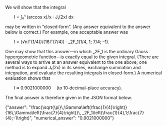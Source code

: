 We will show that the integral

  I = ∫₀¹ (arccos x)/x · J₁(2x) dx

may be written in “closed‐form”. (Any answer equivalent to the answer below is correct.) For example, one acceptable answer was

  I = (√π Γ(1/4))/(16 Γ(7/4)) · _2F_1(1/4, 1; 7/4; –1).

One may show that this answer—in which _2F_1 is the ordinary Gauss hypergeometric function—is exactly equal to the given integral. (There are several ways to arrive at an answer equivalent to the one above; one method is to expand J₁(2x) in its series, exchange summation and integration, and evaluate the resulting integrals in closed‐form.) A numerical evaluation shows that

  I ≈ 0.9021000000  (to 10‐decimal–place accuracy).

The final answer is therefore given in the JSON format below.

{"answer": "\\frac{\\sqrt{\\pi}\\,\\Gamma\\left(\\frac{1}{4}\\right)}{16\\,\\Gamma\\left(\\frac{7}{4}\\right)}\\, _2F_1\\left(\\frac{1}{4},1;\\frac{7}{4};-1\\right)", "numerical_answer": "0.9021000000"}